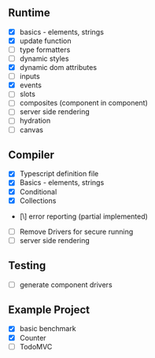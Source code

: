 Runtime
---

- [x] basics - elements, strings
- [x] update function
- [ ] type formatters
- [ ] dynamic styles
- [x] dynamic dom attributes
- [ ] inputs
- [x] events
- [ ] slots
- [ ] composites (component in component)
- [ ] server side rendering
- [ ] hydration
- [ ] canvas

Compiler
---

- [x] Typescript definition file
- [x] Basics - elements, strings
- [x] Conditional
- [x] Collections
- [\ֿֿ] error reporting (partial implemented)
- [ ] Remove Drivers for secure running
- [ ] server side rendering

Testing
---

- [ ] generate component drivers

Example Project
---

- [x] basic benchmark
- [x] Counter
- [ ] TodoMVC